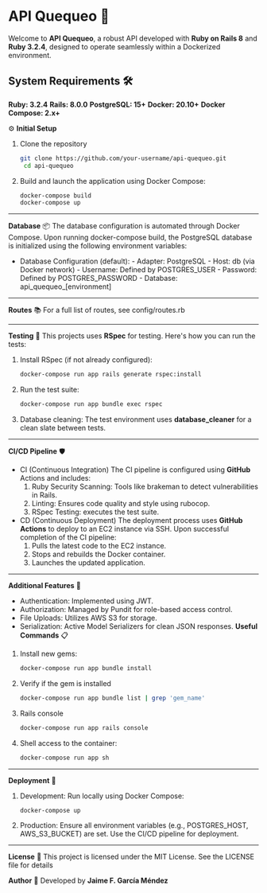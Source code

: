 # API Quequeo 🚀

Welcome to __API Quequeo__, a robust API developed with __Ruby on Rails 8__ and __Ruby 3.2.4__, designed to operate seamlessly within a Dockerized environment.

## System Requirements 🛠️

__Ruby: 3.2.4__
__Rails: 8.0.0__
__PostgreSQL: 15+__
__Docker: 20.10+__
__Docker Compose: 2.x+__

⚙️ **Initial Setup** 
1. Clone the repository
   ```bash
   git clone https://github.com/your-username/api-quequeo.git
    cd api-quequeo
2. Build and launch the application using Docker Compose:
    ```bash
    docker-compose build
    docker-compose up
****
**Database** 📦 
The database configuration is automated through Docker Compose. Upon running docker-compose build, the PostgreSQL database is initialized using the following environment variables:
- Database Configuration (default):
        - Adapter: PostgreSQL
        - Host: db (via Docker network)
        - Username: Defined by POSTGRES_USER
        - Password: Defined by POSTGRES_PASSWORD
        - Database: api_quequeo_[environment]
****
**Routes** 📚
For a full list of routes, see config/routes.rb
****
**Testing** 🧪 
This projects uses __RSpec__ for testing. Here's how you can run the tests:
1. Install RSpec (if not already configured):
    ```bash
    docker-compose run app rails generate rspec:install
2. Run the test suite:
    ```bash
    docker-compose run app bundle exec rspec
3. Database cleaning: The test environment uses **database_cleaner** for a clean slate between tests.
****
**CI/CD Pipeline** 🛡️
- CI (Continuous Integration)
The CI pipeline is configured using **GitHub** Actions and includes:
    1. Ruby Security Scanning: Tools like brakeman to detect vulnerabilities in Rails.
    2. Linting: Ensures code quality and style using rubocop.
    3. RSpec Testing: executes the test suite.
- CD (Continuous Deployment)
The deployment process uses **GitHub Actions** to deploy to an EC2 instance via SSH. Upon successful completion of the CI pipeline:
    1. Pulls the latest code to the EC2 instance.
    2. Stops and rebuilds the Docker container.
    3. Launches the updated application.
****
**Additional Features** 🔧
- Authentication: Implemented using JWT.
- Authorization: Managed by Pundit for role-based access control.
- File Uploads: Utilizes AWS S3 for storage.
- Serialization: Active Model Serializers for clean JSON responses.
**Useful Commands** 📋 
1. Install new gems:
    ```bash
    docker-compose run app bundle install
2. Verify if the gem is installed
    ```bash
    docker-compose run app bundle list | grep 'gem_name'
3. Rails console
    ```bash
    docker-compose run app rails console
4. Shell access to the container:
    ```bash
    docker-compose run app sh
****
**Deployment** 🚢
1. Development: Run locally using Docker Compose:
    ```bash
    docker-compose up
2. Production: Ensure all environment variables (e.g., POSTGRES_HOST, AWS_S3_BUCKET) are set. Use the CI/CD pipeline for deployment.
****
**License** 📜
This project is licensed under the MIT License. See the LICENSE file for details

**Author** 👥
Developed by **Jaime F. García Méndez**

